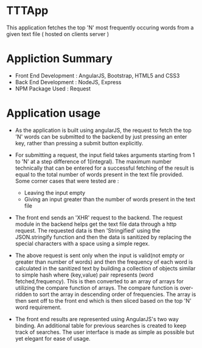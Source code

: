 # TTTApp
This application fetches the top 'N' most frequently occuring words from a given text file ( hosted on clients server )

# Appliction Summary
* Front End Development : AngularJS, Bootstrap, HTML5 and CSS3
* Back  End Development : NodeJS, Express
* NPM Package Used : Request

# Application usage
* As the application is built using angularJS, the request to fetch the top 'N' words 
  can be submitted to the backend by just pressing an enter key, rather than pressing 
  a submit button explicitly.

* For submitting a request, the input field takes arguments starting from 1 to 'N' at
  a step difference of 1(integral). The maximum number technically that can be entered 
  for a successful fetching of the result is equal to the total number of words present 
  in the text file provided. Some corner cases that were tested are :
  * Leaving the input empty
  * Giving an input greater than the number of words present in the text file

* The front end sends an 'XHR' request to the backend. The request module in the backend 
  helps get the text file data through a http request. The requested data is then 'Stringified'
  using the JSON.stringify function and then the data is sanitized by replacing the special
  characters with a space using a simple regex.

* The above request is sent only when the input is valid(not empty or greater than number of words)
  and then the frequency of each word is calculated in the sanitized text by building a collection
  of objects similar to simple hash where (key,value) pair represents (word fetched,frequency). This
  is then converted to an array of arrays for utilizing the compare function of arrays. The compare
  function is over-ridden to sort the array in descending order of frequencies. The array is then sent off
  to the front end which is then sliced based on the top 'N' word requirement.

* The front end results are represented using AngularJS's two way binding. An additional table for previous 
  searches is created to keep track of searches. The user interface is made as simple as possible but yet elegant
  for ease of usage.

